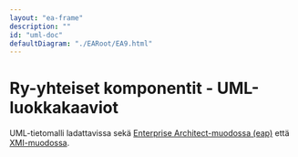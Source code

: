 ```yaml
---
layout: "ea-frame"
description: ""
id: "uml-doc"
defaultDiagram: "./EARoot/EA9.html"
---
```

# Ry-yhteiset komponentit - UML-luokkakaaviot
UML-tietomalli ladattavissa sekä [Enterprise Architect-muodossa (eap)](../ry-yhteiset.eap?raw=true) että [XMI-muodossa](../ry-yhteiset.xml?raw=true).
